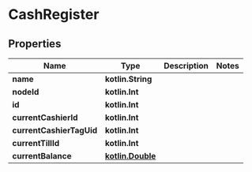 
# CashRegister

## Properties
Name | Type | Description | Notes
------------ | ------------- | ------------- | -------------
**name** | **kotlin.String** |  | 
**nodeId** | **kotlin.Int** |  | 
**id** | **kotlin.Int** |  | 
**currentCashierId** | **kotlin.Int** |  | 
**currentCashierTagUid** | **kotlin.Int** |  | 
**currentTillId** | **kotlin.Int** |  | 
**currentBalance** | [**kotlin.Double**](kotlin.Double.md) |  | 




